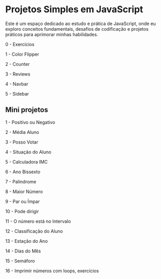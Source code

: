# Projetos Simples em JavaScript

Este é um espaço dedicado ao estudo e prática de JavaScript, onde eu exploro conceitos fundamentais, desafios de codificação e projetos práticos para aprimorar minhas habilidades.

0 - Exercícios

1 - Color Flipper

2 - Counter

3 - Reviews

4 - Navbar

5 - Sidebar


## Mini projetos 

1 - Positivo ou Negativo

2 - Média Aluno

3 - Posso Votar

4 - Situação do Aluno

5 - Calculadora IMC

6 - Ano Bissexto

7 - Palindrome

8 - Maior Número

9 - Par ou Ímpar

10 - Pode dirigir

11 - O número está no Intervalo

12 - Classificação do Aluno

13 - Estação do Ano

14 - Dias do Mês

15 - Semáforo

16 - Imprimir números com loops, exercícios